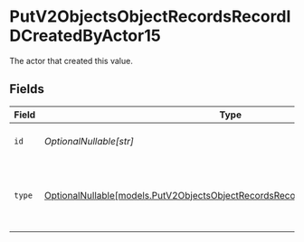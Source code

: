 # PutV2ObjectsObjectRecordsRecordIDCreatedByActor15

The actor that created this value.


## Fields

| Field                                                                                                                                                | Type                                                                                                                                                 | Required                                                                                                                                             | Description                                                                                                                                          |
| ---------------------------------------------------------------------------------------------------------------------------------------------------- | ---------------------------------------------------------------------------------------------------------------------------------------------------- | ---------------------------------------------------------------------------------------------------------------------------------------------------- | ---------------------------------------------------------------------------------------------------------------------------------------------------- |
| `id`                                                                                                                                                 | *OptionalNullable[str]*                                                                                                                              | :heavy_minus_sign:                                                                                                                                   | An ID to identify the actor.                                                                                                                         |
| `type`                                                                                                                                               | [OptionalNullable[models.PutV2ObjectsObjectRecordsRecordIDCreatedByActorType15]](../models/putv2objectsobjectrecordsrecordidcreatedbyactortype15.md) | :heavy_minus_sign:                                                                                                                                   | The type of actor. [Read more information on actor types here](/docs/actors).                                                                        |